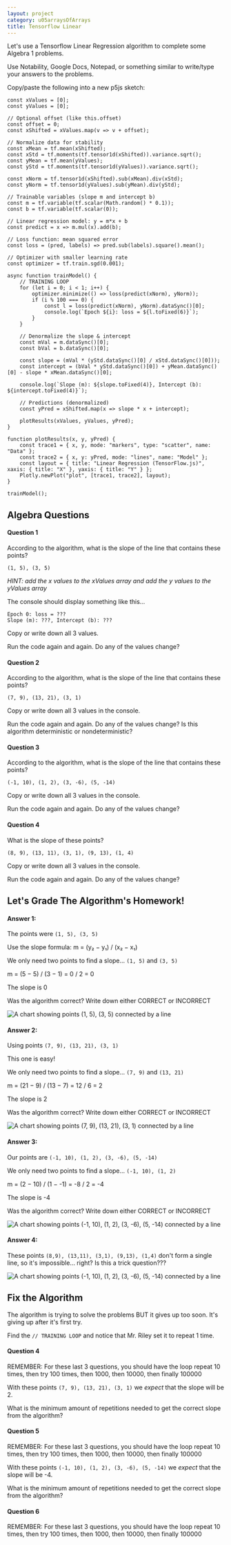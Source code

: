 ```yaml
---
layout: project
category: u05arraysOfArrays
title: Tensorflow Linear
---
```


Let's use a Tensorflow Linear Regression algorithm to complete some Algebra 1 problems.

Use Notability, Google Docs, Notepad, or something similar to write/type your answers to the problems.

Copy/paste the following into a new p5js sketch:

```
const xValues = [0];
const yValues = [0];

// Optional offset (like this.offset)
const offset = 0;
const xShifted = xValues.map(v => v + offset);

// Normalize data for stability
const xMean = tf.mean(xShifted);
const xStd = tf.moments(tf.tensor1d(xShifted)).variance.sqrt();
const yMean = tf.mean(yValues);
const yStd = tf.moments(tf.tensor1d(yValues)).variance.sqrt();

const xNorm = tf.tensor1d(xShifted).sub(xMean).div(xStd);
const yNorm = tf.tensor1d(yValues).sub(yMean).div(yStd);

// Trainable variables (slope m and intercept b)
const m = tf.variable(tf.scalar(Math.random() * 0.1));
const b = tf.variable(tf.scalar(0));

// Linear regression model: y = m*x + b
const predict = x => m.mul(x).add(b);

// Loss function: mean squared error
const loss = (pred, labels) => pred.sub(labels).square().mean();

// Optimizer with smaller learning rate
const optimizer = tf.train.sgd(0.001);

async function trainModel() {
    // TRAINING LOOP
    for (let i = 0; i < 1; i++) {
        optimizer.minimize(() => loss(predict(xNorm), yNorm));
        if (i % 100 === 0) {
            const l = loss(predict(xNorm), yNorm).dataSync()[0];
            console.log(`Epoch ${i}: loss = ${l.toFixed(6)}`);
        }
    }

    // Denormalize the slope & intercept
    const mVal = m.dataSync()[0];
    const bVal = b.dataSync()[0];

    const slope = (mVal * (yStd.dataSync()[0] / xStd.dataSync()[0]));
    const intercept = (bVal * yStd.dataSync()[0]) + yMean.dataSync()[0] - slope * xMean.dataSync()[0];

    console.log(`Slope (m): ${slope.toFixed(4)}, Intercept (b): ${intercept.toFixed(4)}`);

    // Predictions (denormalized)
    const yPred = xShifted.map(x => slope * x + intercept);

    plotResults(xValues, yValues, yPred);
}

function plotResults(x, y, yPred) {
    const trace1 = { x, y, mode: "markers", type: "scatter", name: "Data" };
    const trace2 = { x, y: yPred, mode: "lines", name: "Model" };
    const layout = { title: "Linear Regression (TensorFlow.js)", xaxis: { title: "X" }, yaxis: { title: "Y" } };
    Plotly.newPlot("plot", [trace1, trace2], layout);
}

trainModel();
```

## Algebra Questions

#### Question 1

According to the algorithm, what is the slope of the line that contains these points?

`(1, 5), (3, 5)`

*HINT: add the x values to the xValues array and add the y values to the yValues array*

The console should display something like this...

```
Epoch 0: loss = ???
Slope (m): ???, Intercept (b): ???
```

Copy or write down all 3 values.

Run the code again and again. Do any of the values change?

#### Question 2

According to the algorithm, what is the slope of the line that contains these points?

`(7, 9), (13, 21), (3, 1)`

Copy or write down all 3 values in the console.

Run the code again and again. Do any of the values change? Is this algorithm deterministic or nondeterministic?

#### Question 3

According to the algorithm, what is the slope of the line that contains these points?

`(-1, 10), (1, 2), (3, -6), (5, -14)`

Copy or write down all 3 values in the console.

Run the code again and again. Do any of the values change?

#### Question 4

What is the slope of these points?

`(8, 9), (13, 11), (3, 1), (9, 13), (1, 4)`

Copy or write down all 3 values in the console.

Run the code again and again. Do any of the values change?

## Let's Grade The Algorithm's Homework!

#### Answer 1:

The points were `(1, 5), (3, 5)`

Use the slope formula: m = (y₂ − y₁) / (x₂ − x₁)

We only need two points to find a slope... `(1, 5)` and `(3, 5)` 

m = (5 − 5) / (3 − 1) = 0 / 2 = 0

The slope is 0

Was the algorithm correct? Write down either CORRECT or INCORRECT

![A chart showing points (1, 5), (3, 5) connected by a line](../linear01.png)

#### Answer 2:

Using points `(7, 9), (13, 21), (3, 1)`

This one is easy!

We only need two points to find a slope... `(7, 9)` and `(13, 21)` 

m = (21 − 9) / (13 − 7) = 12 / 6 = 2

The slope is 2

Was the algorithm correct? Write down either CORRECT or INCORRECT

![A chart showing points (7, 9), (13, 21), (3, 1) connected by a line](../linear02.png)

#### Answer 3:

Our points are `(-1, 10), (1, 2), (3, -6), (5, -14)`

We only need two points to find a slope... `(-1, 10), (1, 2)` 

m = (2 − 10) / (1 − -1) = -8 / 2 = -4

The slope is -4

Was the algorithm correct? Write down either CORRECT or INCORRECT

![A chart showing points (-1, 10), (1, 2), (3, -6), (5, -14) connected by a line](../linear03.png)

#### Answer 4:

These points `(8,9), (13,11), (3,1), (9,13), (1,4)` don't form a single line, so it's impossible... right? Is this a trick question???

![A chart showing points (-1, 10), (1, 2), (3, -6), (5, -14) connected by a line](../linear04.png)



## Fix the Algorithm

The algorithm is trying to solve the problems BUT it gives up too soon. It's giving up after it's first try.

Find the `// TRAINING LOOP` and notice that Mr. Riley set it to repeat 1 time.

#### Question 4

REMEMBER: For these last 3 questions, you should have the loop repeat 10 times, then try 100 times, then 1000, then 10000, then finally 100000

With these points `(7, 9), (13, 21), (3, 1)` we *expect* that the slope will be 2. 

What is the minimum amount of repetitions needed to get the correct slope from the algorithm?

#### Question 5

REMEMBER: For these last 3 questions, you should have the loop repeat 10 times, then try 100 times, then 1000, then 10000, then finally 100000

With these points `(-1, 10), (1, 2), (3, -6), (5, -14)` we *expect* that the slope will be -4. 

What is the minimum amount of repetitions needed to get the correct slope from the algorithm?

#### Question 6

REMEMBER: For these last 3 questions, you should have the loop repeat 10 times, then try 100 times, then 1000, then 10000, then finally 100000

